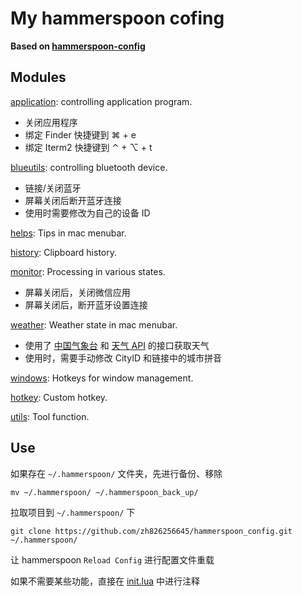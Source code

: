 # My hammerspoon cofing

**Based on [hammerspoon-config](https://github.com/wangshub/hammerspoon-config)**

## Modules

[application](./modules/application.lua): controlling application program.

- 关闭应用程序
- 绑定 Finder 快捷键到 ⌘ + e
- 绑定 Iterm2 快捷键到 ⌃ + ⌥ + t

[blueutils](./modules/blueutils.lua): controlling bluetooth device.

- 链接/关闭蓝牙
- 屏幕关闭后断开蓝牙连接
- 使用时需要修改为自己的设备 ID

[helps](./modules/helps.lua): Tips in mac menubar.

[history](./modules/history.lua): Clipboard history.

[monitor](./modules/monitor.lua): Processing in various states.

- 屏幕关闭后，关闭微信应用
- 屏幕关闭后，断开蓝牙设置连接

[weather](./modules/weather.lua): Weather state in mac menubar.

- 使用了 [中国气象台](http://www.nmc.cn) 和 [天气 API](https://www.tianqiapi.com) 的接口获取天气
- 使用时，需要手动修改 CityID 和链接中的城市拼音

[windows](./modules/windows.lua): Hotkeys for window management.

[hotkey](./modules/hotkey.lua): Custom hotkey.

[utils](./modules/utils.lua): Tool function.

## Use

如果存在 `~/.hammerspoon/` 文件夹，先进行备份、移除

```shell script
mv ~/.hammerspoon/ ~/.hammerspoon_back_up/
```

拉取项目到 `~/.hammerspoon/` 下

```shell script
git clone https://github.com/zh826256645/hammerspoon_config.git ~/.hammerspoon/

```

让 hammerspoon `Reload Config` 进行配置文件重载

如果不需要某些功能，直接在 [init.lua](init.lua) 中进行注释
